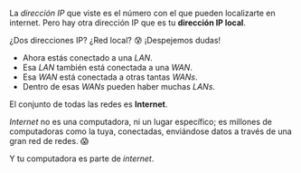 La _dirección IP_ que viste es el número con el que pueden localizarte en internet. Pero hay otra dirección IP que es tu **dirección IP local**.

¿Dos direcciones IP? ¿Red local? :cold_sweat: ¡Despejemos dudas!

* Ahora estás conectado a una _LAN_. 
* Esa _LAN_ también está conectada a una _WAN_.
* Esa _WAN_ está conectada a otras tantas _WANs_.
* Dentro de esas _WANs_ pueden haber muchas _LANs_.

El conjunto de todas las redes es **Internet**. 

_Internet_ no es una computadora, ni un lugar específico; es millones de computadoras como la tuya, conectadas, enviándose datos a través de una gran red de redes. :scream:

Y tu computadora es parte de _internet_.
